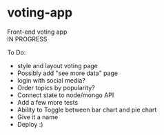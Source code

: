 # voting-app
Front-end voting app <br/>
IN PROGRESS

To Do:
* style and layout voting page
* Possibly add "see more data" page
* login with social media?
* Order topics by popularity?
* Connect state to node/mongo API
* Add a few more tests
* Ability to Toggle between bar chart and pie chart
* Give it a name
* Deploy :)
